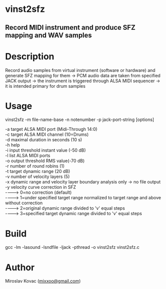 # vinst2sfz
Record MIDI instrument and produce SFZ mapping and WAV samples
-----------------------------------
# Description
Record audio samples from virtual instrument (software or hardware) and generate SFZ mapping for them
		-> PCM audio data are taken from specified JACK output
		-> the instrument is triggered through ALSA MIDI sequencer
		-> it is intended primary for drum samples

  # Usage
  vinst2sfz -m file-name-base -n notenumber -p jack-port-string [options]  

   -a target ALSA MIDI port (Midi-Through 14:0)  
   -c target ALSA MIDI channel (10=Drums)  
   -d maximal duration in seconds (10 s)  
   -h help  
   -i input threshold instant value (-50 dB)  
   -l list ALSA MIDI ports  
   -o output threshold RMS value(-70 dB)  
   -r number of round robins (1)  
   -t target dynamic range (20 dB)  
   -v number of velocity layers (5)  
   -x dynamic range and velocity layer boundary analysis only -> no file output  
   -y velocity curve correction in SFZ  
      ----> 0=no correction (default)  
      ----> 1=under specified target range normalized to target range and above without correction  
      ----> 2=original dynamic range divided to 'v' equal steps  
      ----> 3=specified target dynamic range divided to 'v' equal steps  
  
# Build
gcc -lm -lasound -lsndfile -ljack -pthread -o vinst2sfz vinst2sfz.c

# Author
Miroslav Kovac (mixxoo@gmail.com)
